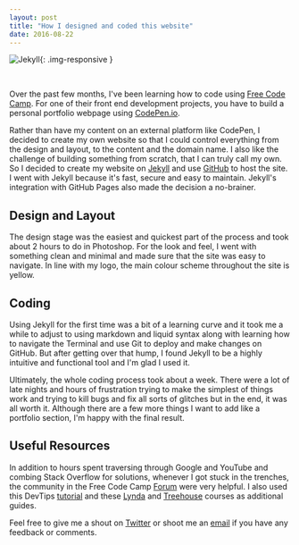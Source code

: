 ```yaml
---
layout: post
title: "How I designed and coded this website"
date: 2016-08-22
---
```

![Jekyll](https://thejibe.com/sites/default/files/article/images/jekyll-logo.png){: .img-responsive }

<br>

Over the past few months, I've been learning how to code using [Free Code Camp](https://www.freecodecamp.com/). For one of their front end development projects, you have to build a personal portfolio webpage using [CodePen.io](https://codepen.io/).

Rather than have my content on an external platform like CodePen, I decided to create my own website so that I could control everything from the design and layout, to the content and the domain name. I also like the challenge of building something from scratch, that I can truly call my own. So I decided to create my website on [Jekyll](https://jekyllrb.com/) and use [GitHub](https://github.com/) to host the site. I went with Jekyll because it's fast, secure and easy to maintain. Jekyll's integration with GitHub Pages also made the decision a no-brainer.

## Design and Layout

The design stage was the easiest and quickest part of the process and took about 2 hours to do in Photoshop. For the look and feel, I went with something clean and minimal and made sure that the site was easy to navigate. In line with my logo, the main colour scheme throughout the site is yellow.

## Coding

Using Jekyll for the first time was a bit of a learning curve and it took me a while to adjust to using markdown and liquid syntax along with learning how to navigate the Terminal and use Git to deploy and make changes on GitHub. But after getting over that hump, I found Jekyll to be a highly intuitive and functional tool and I'm glad I used it.

Ultimately, the whole coding process took about a week. There were a lot of late nights and hours of frustration trying to make the simplest of things work and trying to kill bugs and fix all sorts of glitches but in the end, it was all worth it. Although there are a few more things I want to add like a portfolio section, I'm happy with the final result.

## Useful Resources

In addition to hours spent traversing through Google and YouTube and combing Stack Overflow for solutions, whenever I got stuck in the trenches, the community in the Free Code Camp [Forum](http://forum.freecodecamp.com/) were very helpful. I also used this DevTips [tutorial](https://www.youtube.com/watch?v=T6jKLsxbFg4&list=PLqGj3iMvMa4KQZUkRjfwMmTq_f1fbxerI) and these [Lynda](https://www.lynda.com/Jekyll-tutorials/Jekyll-Web-Designers/383124-2.html) and [Treehouse](https://teamtreehouse.com/library/build-a-blog-with-jekyll-and-github-pages) courses as additional guides.

Feel free to give me a shout on [Twitter](https://twitter.com/will_ruz) or shoot me an [email](mailto:william1.ruz@gmail.com) if you have any feedback or comments. 
